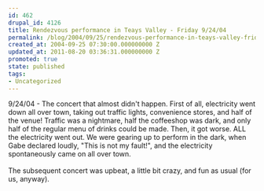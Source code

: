 ```yaml
---
id: 462
drupal_id: 4126
title: Rendezvous performance in Teays Valley - Friday 9/24/04
permalink: /blog/2004/09/25/rendezvous-performance-in-teays-valley-friday-92404/
created_at: 2004-09-25 07:30:00.000000000 Z
updated_at: 2011-08-20 03:36:31.000000000 Z
promoted: true
state: published
tags:
- Uncategorized
---
```

9/24/04 - The concert that almost didn't happen. First of all, electricity went down all over town, taking out traffic lights, convenience stores, and half of the venue! Traffic was a nightmare, half the coffeeshop was dark, and only half of the regular menu of drinks could be made. Then, it got worse. ALL the electricity went out. We were gearing up to perform in the dark, when Gabe declared loudly, "This is not my fault!", and the electricity spontaneously came on all over town.
<br />
<br />The subsequent concert was upbeat, a little bit crazy, and fun as usual (for us, anyway).
